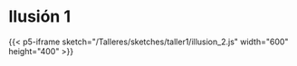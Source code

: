 # Ilusión 1

{{< p5-iframe sketch="/Talleres/sketches/taller1/illusion_2.js" width="600" height="400" >}}